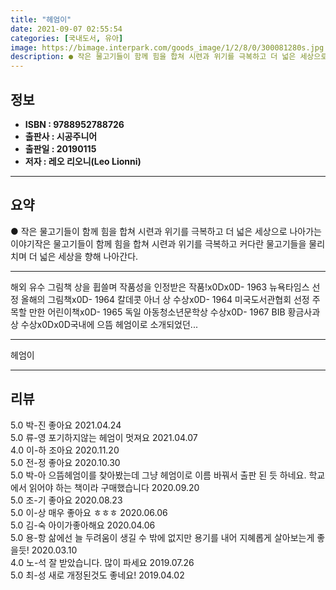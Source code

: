 ```yaml
---
title: "헤엄이"
date: 2021-09-07 02:55:54
categories: [국내도서, 유아]
image: https://bimage.interpark.com/goods_image/1/2/8/0/300081280s.jpg
description: ● 작은 물고기들이 함께 힘을 합쳐 시련과 위기를 극복하고 더 넓은 세상으로 나아가는 이야기작은 물고기들이 함께 힘을 합쳐 시련과 위기를 극복하고 커다란 물고기들을 물리치며 더 넓은 세상을 향해 나아간다.
---
```


## **정보**

- **ISBN : 9788952788726**
- **출판사 : 시공주니어**
- **출판일 : 20190115**
- **저자 : 레오 리오니(Leo Lionni)**

------



## **요약**

●  작은 물고기들이 함께 힘을 합쳐 시련과 위기를 극복하고 더 넓은 세상으로 나아가는 이야기작은 물고기들이 함께 힘을 합쳐 시련과 위기를 극복하고 커다란 물고기들을 물리치며 더 넓은 세상을 향해 나아간다.

------

해외 유수 그림책 상을 휩쓸며 작품성을 인정받은 작품!x0Dx0D- 1963 뉴욕타임스 선정 올해의 그림책x0D- 1964 칼데콧 아너 상 수상x0D- 1964 미국도서관협회 선정 주목할 만한 어린이책x0D- 1965 독일 아동청소년문학상 수상x0D- 1967 BIB 황금사과상 수상x0Dx0D국내에 으뜸 헤엄이로 소개되었던... 

------


헤엄이 

------


## **리뷰** 

5.0 박-진 좋아요 2021.04.24 <br/>5.0 류-영 포기하지않는 헤엄이 멋져요 2021.04.07 <br/>4.0 이-하 조아요 2020.11.20 <br/>5.0 전-정 좋아요  2020.10.30 <br/>5.0 박-아 으뜸헤엄이를 찾아봤는데 그냥 헤엄이로 이름 바꿔서 출판 된 듯 하네요. 학교에서 읽어야 하는 책이라 구매했습니다 2020.09.20 <br/>5.0 조-기 좋아요 2020.08.23 <br/>5.0 이-상 매우 좋아요 ㅎㅎㅎ 2020.06.06 <br/>5.0 김-숙 아이가좋아해요  2020.04.06 <br/>5.0 용-항 삶에선 늘 두려움이 생길 수 밖에 없지만 용기를 내어 지혜롭게 살아보는게 좋을듯! 2020.03.10 <br/>4.0 노-석 잘 받았습니다. 많이 파세요  2019.07.26 <br/>5.0 최-성 새로 개정된것도 좋네요! 2019.04.02 <br/>
